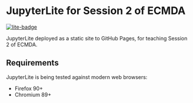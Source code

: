 # JupyterLite for Session 2 of ECMDA

[![lite-badge](https://jupyterlite.rtfd.io/en/latest/_static/badge.svg)](https://jupyterlite.github.io/demo)

JupyterLite deployed as a static site to GitHub Pages, for teaching Session 2 of ECMDA.

## Requirements

JupyterLite is being tested against modern web browsers:

- Firefox 90+
- Chromium 89+

